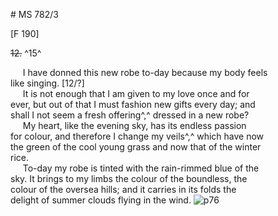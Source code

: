 # MS 782/3

[F 190]

~~12.~~ ^15^ 

&nbsp;&nbsp;&nbsp;&nbsp;&nbsp;I have donned this new robe to-day because my body feels \
like singing. [12/?] \
&nbsp;&nbsp;&nbsp;&nbsp;&nbsp;It is not enough that I am given to my love once and for \
ever, but out of that I must fashion new gifts every day; and \
shall I not seem a fresh offering^,^ dressed in a new robe? \
&nbsp;&nbsp;&nbsp;&nbsp;&nbsp;My heart, like the evening sky, has its endless passion \
for colour, and therefore I change my veils^,^ which have now \
the green of the cool young grass and now that of the winter \
rice. \
&nbsp;&nbsp;&nbsp;&nbsp;&nbsp;To-day my robe is tinted with the rain-rimmed blue of the \
sky. It brings to my limbs the colour of the
boundless, the \
colour of the oversea hills; and it carries in its folds the \
delight of summer clouds flying in the wind.
![p76](MS782_3-076.jpg)
